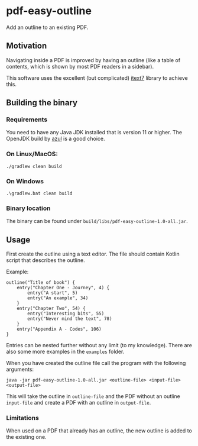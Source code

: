 # pdf-easy-outline

Add an outline to an existing PDF.

## Motivation

Navigating inside a PDF is improved by having an outline (like a table of contents, which is shown
by most PDF readers in a sidebar).

This software uses the excellent (but complicated) [itext7](https://github.com/itext/itext7) library
to achieve this.

## Building the binary

### Requirements

You need to have any Java JDK installed that is version 11 or higher.
The OpenJDK build by [azul](https://www.azul.com/downloads/?package=jdk#download-openjdk) is a good choice.

### On Linux/MacOS:

```
./gradlew clean build
```

### On Windows

```
.\gradlew.bat clean build
```

### Binary location

The binary can be found under `build/libs/pdf-easy-outline-1.0-all.jar`.

## Usage

First create the outline using a text editor. The file should contain Kotlin script
that describes the outline. 

Example:
```
outline("Title of book") {
    entry("Chapter One - Journey", 4) {
        entry("A start", 5)
        entry("An example", 34)
    }
    entry("Chapter Two", 54) {
        entry("Interesting bits", 55)
        entry("Never mind the text", 78)
    }
    entry("Appendix A - Codes", 106)
}
```

Entries can be nested further without any limit (to my knowledge). There are also some more examples
in the `examples` folder.

When you have created the outline file call the program with the following arguments:

```
java -jar pdf-easy-outline-1.0-all.jar <outline-file> <input-file> <output-file>
```

This will take the outline in `outline-file` and the PDF without an outline `input-file` and create a
PDF with an outline in `output-file`.

### Limitations

When used on a PDF that already has an outline, the new outline is added to the existing one.
